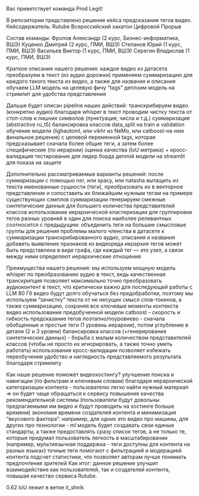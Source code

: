 Вас приветствует команда Prod Legit!

В репозитории представлено решение кейса предсказания тегов видео.
Кейсодержатель: Rutube
Всероссийский хакатон Цифровой Прорыв

Состав команды:
Фролов Александр (2 курс, Бизнес-информатика, ВШЭ)
Куценко Дмитрий (2 курс, ПМИ, ВШЭ)
Степанов Юрий (1 курс, ПМИ, ВШЭ)
Васильев Виктор (1 курс, ПМИ, ВШЭ)
Серегин Владислав (1 курс, ПМИ, ВШЭ)

Краткое описание нашего решения:
каждое видео из датасета преобразуем в текст (из аудио дорожки)
применяем суммаризацию для каждого такого текста из видео, а также для названия и описания
обучаем LLM модель на целевую фичу “tags”
деплоим модель на стримлит для удобства представления

Дальше будет описан pipeline наших действий:
транскрибируем видео (конкретно аудио) благодаря whisper в текст
проводим чистку текста от стоп-слов и лишних символов (пунктуация, числа и т.д.)
суммаризация (abstractive ru_t5)
балансировка классов
data_split на train и validation
обучение модели (lighautoml, или vikhr из NeMo, или catboost-на нем финальное решение) с целевой переменной tags, которая предсказывает сначала более общие теги, а затем более специфические (по иерархии)
оценка качества (IoU метрика) + кросс-валидация
тестирование для лидер борда
деплой модели на streamlit для показа на защите

Дополнительно рассматриваемые варианты решений:
после суммаризации с помощью ner, или spacy, или natasha вытащить из текста именованные сущности (теги), преобразовать их в векторное представление и сопоставить их ближайшим нужным тегам
на примере существующих сэмплов суммаризации генерируем смежные синтетические данные для большего количества представителей классов
использование иерархической кластеризации для группировки тегов разных уровней в один для поиска наиболее релевантных
соотносится с предыдущим: объединить теги на большие смысловые группы для решения проблемы малого членства в датасете
к суммаризации транскрибированного аудио, описания и названия добавить выявление признаков из видеоряда
иерархия тегов может быть представлена в виде графа, где каждый тег — это узел, а связи между ними определяют иерархические отношения

Преимущества нашего решения:
мы используем мощную модель whisper по преобразованию аудио в текст, ведь качественная транскрипция позволяет максимально точно преобразовать аудиоконтент в текст, что критически важно для последующей работы с LLM
80 Гб видео будут долго обучаться без предобработки, поэтому мы используем “зачистку” текста от не несущих смысл слов-токенов, а также суммаризацию, сохраняя все ключевые моменты контекста видео
использование предобученной модели catboost - скорость и гибкость
предсказание тегов поэтапно/поуровнево - сначала обобщенные и простые теги (1 уровень иерархии), потом углубление в детали (2 и 3 уровни)
балансировка классов (+генерирование синтетических данных) - борьба с малым количеством представителей классов (чтобы не просто их игнорировать, а также точно уметь работать)
использования кросс-валидации позволяет избежать переобучения
удобство и наглядность представляемого результата благодаря стримлиту


Как наше решение поможет видеохостингу?
улучшение поиска и навигации (по фильтрам и ключевым словам) благодаря иерархической категоризации контента - пользователю легко найти нужный материал => он будет чаще обращаться к сервису
повышение качества рекомендательной системы (пользователи будут довольны предлагаемыми им видео и будут проводить на хостинге больше времени)
экономия времени создателей контента и минимизация “вкусового фактора”: например, для одних это видео про машины, для других про технологии - ml модель будет создавать свои единые стандарты, а также предоставлять сразу список тегов, а не только те, которые придумал пользователь
легкость в масштабировании (например, мультиязычная поддержка - теги доступны для контента на разных языках)
точные теги помогают с фильтрацией и модерацией контента
подсчет статистики, что позволяет авторам лучше понимать предпочтения зрителей
Как итог: данное решение улучшит взаимодействие как пользователей, так и создателей контента, повышая качество сервиса Rutube.

0.62 IoU лежит в ветке it_shnik
